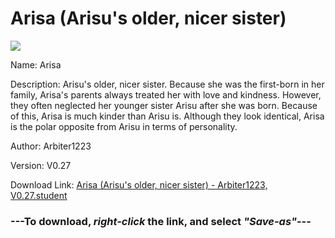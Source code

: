 # Arisa (Arisu's older, nicer sister)

<img src = "https://raw.githubusercontent.com/Arbiter1223/Koukou-Gurashi-Custom-Students/master/Students/Files/Arisa%20(Arisu's%20older%2C%20nicer%20sister).png">

Name: Arisa

Description: Arisu's older, nicer sister. Because she was the first-born in her family, Arisa's parents always treated her with love and kindness. However, they often neglected her younger sister Arisu after she was born. Because of this, Arisa is much kinder than Arisu is. Although they look identical, Arisa is the polar opposite from Arisu in terms of personality.

Author: Arbiter1223

Version: V0.27

Download Link: <a href="https://raw.githubusercontent.com/Arbiter1223/Koukou-Gurashi-Custom-Students/master/Students/Files/Arisa%20(Arisu's%20older%2C%20nicer%20sister)%20-%20Arbiter1223%2C%20V0.27.student">Arisa (Arisu's older, nicer sister) - Arbiter1223, V0.27.student</a>

### ---**To download, _right-click_ the link, and select _"Save-as"_**---

